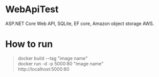 # WebApiTest
ASP.NET Core Web API, SQLite, EF core, Amazon object storage AWS.
# How to run
> docker build --tag "image name" <br />
> docker run -d -p 5000:80 "image name" <br />
> http://localhost:5000:80
